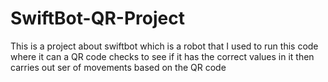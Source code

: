 # SwiftBot-QR-Project
This is a project about swiftbot which is a robot that I used to run this code where it can a QR code checks to see if it has the correct values in it then carries out ser of movements based on the QR code
